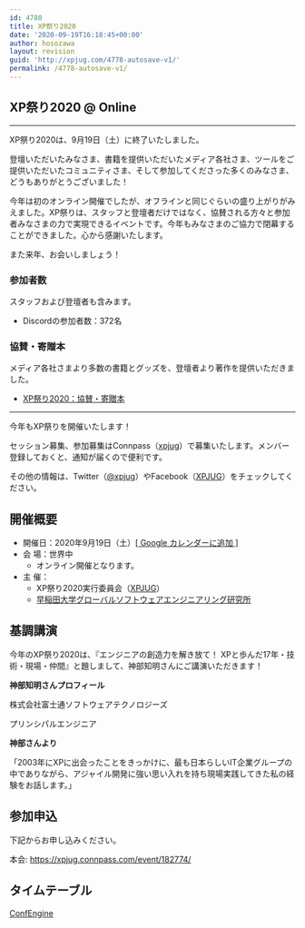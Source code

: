 ```yaml
---
id: 4780
title: XP祭り2020
date: '2020-09-19T16:18:45+00:00'
author: hosozawa
layout: revision
guid: 'http://xpjug.com/4778-autosave-v1/'
permalink: /4778-autosave-v1/
---
```


## XP祭り2020 @ Online

---

XP祭り2020は、9月19日（土）に終了いたしました。

登壇いただいたみなさま、書籍を提供いただいたメディア各社さま、ツールをご提供いただいたコミュニティさま、そして参加してくださった多くのみなさま、どうもありがとうございました！

今年は初のオンライン開催でしたが、オフラインと同じぐらいの盛り上がりがみえました。XP祭りは、スタッフと登壇者だけではなく、協賛される方々と参加者みなさまの力で実現できるイベントです。今年もみなさまのご協力で閉幕することができました。心から感謝いたします。

また来年、お会いしましょう！

### 参加者数

スタッフおよび登壇者も含みます。

- Discordの参加者数：372名

### 協賛・寄贈本

メディア各社さまより多数の書籍とグッズを、登壇者より著作を提供いただきました。

- [XP祭り2020：協賛・寄贈本](http://xp2)

---

今年もXP祭りを開催いたします！

セッション募集、参加募集はConnpass（[xpjug](https://xpjug.connpass.com/)）で募集いたします。メンバー登録しておくと、通知が届くので便利です。

その他の情報は、Twitter（[@xpjug](https://twitter.com/xpjug)）やFacebook（[XPJUG](https://www.facebook.com/Xpjug/)）をチェックしてください。

## 開催概要

- 開催日：2020年9月19日（土）[\[ Google カレンダーに追加 \]](https://calendar.google.com/calendar/r/eventedit?text=XP%E7%A5%AD%E3%82%8A&location=%E6%97%A9%E7%A8%B2%E7%94%B0%E5%A4%A7%E5%AD%A6+%E3%82%B0%E3%83%AA%E3%83%BC%E3%83%B3%E3%83%BB%E3%82%B3%E3%83%B3%E3%83%94%E3%83%A5%E3%83%BC%E3%83%86%E3%82%A3%E3%83%B3%E3%82%B0%E3%83%BB%E3%82%B7%E3%82%B9%E3%83%86%E3%83%A0%E7%A0%94%E7%A9%B6%E9%96%8B%E7%99%BA%E3%82%BB%E3%83%B3%E3%82%BF%E3%83%BC&details=http://xpjug.com/xp2020/&dates=20200919/20200919)
- 会 場：世界中 
    - オンライン開催となります。
- 主 催： 
    - XP祭り2020実行委員会（[XPJUG](http://xpjug.com/about/)）
    - [早稲田大学グローバルソフトウェアエンジニアリング研究所](https://www.waseda.jp/inst/gcs/labo/globalsoftware/)

## 基調講演

今年のXP祭り2020は、『エンジニアの創造力を解き放て！ XPと歩んだ17年・技術・現場・仲間』と題しまして、神部知明さんにご講演いただきます！

**神部知明さんプロフィール**

株式会社富士通ソフトウェアテクノロジーズ

プリンシパルエンジニア

**神部さんより**

「2003年にXPに出会ったことをきっかけに、最も日本らしいIT企業グループの中でありながら、アジャイル開発に強い思い入れを持ち現場実践してきた私の経験をお話します。」

## 参加申込

下記からお申し込みください。

本会: <https://xpjug.connpass.com/event/182774/>

## タイムテーブル

[ConfEngine](https://confengine.com/xp2020/schedule)